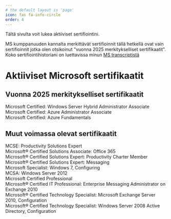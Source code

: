 ```yaml
---
# the default layout is 'page'
icon: fas fa-info-circle
order: 4
---
```

Tältä sivulta voit lukea aktiiviset sertifiointini. 

MS kumppanuuden kannalta merkittävät sertifioinnit tällä hetkellä ovat vain sertifioinnit jotka olen otsikoinut "vuonna 2025 merkitykselliset sertifikaatit". Koko sertifiointihistoriani on luettavissa minun <a href="https://learn.microsoft.com/en-us/users/petteriheino-5912/transcript/drm5blk2yp099gv" target="_blank" rel="noopener noreferrer">MS transcriptistä</a>
 


# Aktiiviset Microsoft sertifikaatit

## Vuonna 2025 merkitykselliset sertifikaatit
Microsoft Certified: Windows Server Hybrid Administrator Associate<br>
Microsoft Certified: Azure Administrator Associate<br>
Microsoft Certified: Azure Fundamentals<br>

## Muut voimassa olevat sertifikaatit
MCSE: Productivity Solutions Expert<br>
Microsoft® Certified Solutions Associate: Office 365<br>
Microsoft® Certified Solutions Expert: Productivity Charter Member<br>
Microsoft® Certified Solutions Expert: Messaging<br>
Microsoft Specialist: Windows 7, Configuring<br>
MCSA: Windows Server 2012<br>
Microsoft Certified Professional<br>
Microsoft® Certified IT Professional: Enterprise Messaging Administrator on Exchange 2010<br>
Microsoft® Certified Technology Specialist: Microsoft Exchange Server 2010, Configuration<br>
Microsoft® Certified Technology Specialist: Windows Server 2008 Active Directory, Configuration<br>